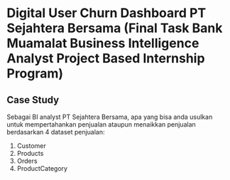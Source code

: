 # Digital User Churn Dashboard PT Sejahtera Bersama (Final Task Bank Muamalat Business Intelligence Analyst Project Based Internship Program)
## Case Study
Sebagai BI analyst PT Sejahtera Bersama, apa yang bisa anda usulkan untuk mempertahankan penjualan ataupun menaikkan penjualan berdasarkan 4 dataset penjualan:
1.	Customer
2.	Products 
3.	Orders 
4.	ProductCategory
